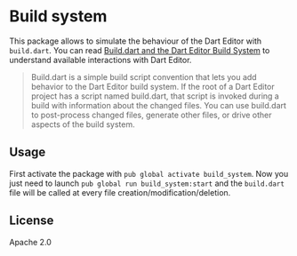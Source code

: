 # Build system

This package allows to simulate the behaviour of the Dart Editor with `build.dart`.
You can read [Build.dart and the Dart Editor Build System](http://www.dartlang.org/tools/editor/build.html) to understand available interactions with Dart Editor.

> Build.dart is a simple build script convention that lets you add behavior to the Dart Editor build system. If the root of a Dart Editor project has a script named build.dart, that script is invoked during a build with information about the changed files. You can use build.dart to post-process changed files, generate other files, or drive other aspects of the build system.

## Usage

First activate the package with `pub global activate build_system`. Now you just need to launch `pub global run build_system:start` and the `build.dart` file will be called at every file creation/modification/deletion.

## License ##
Apache 2.0
